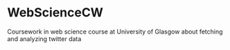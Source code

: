 # WebScienceCW
Coursework in web science course at University of Glasgow about fetching and analyzing twitter data
